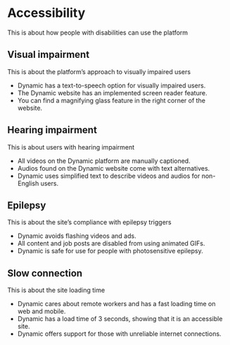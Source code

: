 # Accessibility

This is about how people with disabilities can use the platform

## Visual impairment

This is about the platform’s approach to visually impaired users

- Dynamic has a text-to-speech option for visually impaired users.
- The Dynamic website has an implemented screen reader feature.
- You can find a magnifying glass feature in the right corner of the website.

## Hearing impairment

This is about users with hearing impairment

- All videos on the Dynamic platform are manually captioned.
- Audios found on the Dynamic website come with text alternatives.
- Dynamic uses simplified text to describe videos and audios for non-English users.

## Epilepsy

This is about the site’s compliance with epilepsy triggers

- Dynamic avoids flashing videos and ads.
- All content and job posts are disabled from using animated GIFs.
- Dynamic is safe for use for people with photosensitive epilepsy.

## Slow connection

This is about the site loading time

- Dynamic cares about remote workers and has a fast loading time on web and mobile.
- Dynamic has a load time of 3 seconds, showing that it is an accessible site.
- Dynamic offers support for those with unreliable internet connections.
